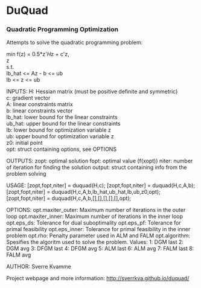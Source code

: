 DuQuad
======

### Quadratic Programming Optimization 

 Attempts to solve the quadratic programming problem:


   min f(z) = 0.5*z'*H*z + c'z,  
    z  
       s.t.  
       lb_hat <= Az - b <= ub  
       lb <= z <= ub  

INPUTS:
H:        Hessian matrix (must be positive definite and symmetric)  
c:        gradient vector  
A:        linear constraints matrix   
b:        linear constraints vector  
lb_hat:   lower bound for the linear constraints  
ub_hat:   upper bound for the linear constraints  
lb:       lower bound for optimization variable z  
ub:       upper bound for optimization variable z  
z0:       initial point  
opt:      struct containing options, see OPTIONS  

OUTPUTS:
zopt:     optimal solution
fopt:     optimal value (f(xopt))
niter:    number of iteration for finding the solution
output:   struct containing info from the problem solving

USAGE:
[zopt,fopt,niter] = duquad(H,c);
[zopt,fopt,niter] = duquad(H,c,A,b);
[zopt,fopt,niter] = duquad(H,c,A,b,lb_hat,ub_hat,lb,ub,z0,opt);
[zopt,fopt,niter] = duquad(H,c,A,b,[],[],[],[],[],opt);

OPTIONS:
opt.maxiter_outer:  Maximum number of iterations in the outer loop
opt.maxiter_inner:  Maximum number of iterations in the inner loop
opt.eps_ds:         Tolerance for dual suboptimality
opt.eps_pf:         Tolerance for primal feasibility
opt.eps_inner:      Tolerance for primal feasibility in the inner problem
opt.rho:            Penalty parameter used in ALM and FALM
opt.algorithm:      Spesifies the algoritm used to solve the problem. Values: 
                    1: DGM last
                    2: DGM avg
                    3: DFGM last
                    4: DFGM avg
                    5: ALM last
                    6: ALM avg
                    7: FALM last
                    8: FALM avg

AUTHOR:
Sverre Kvamme

Project webpage and more information:
http://sverrkva.github.io/duquad/

